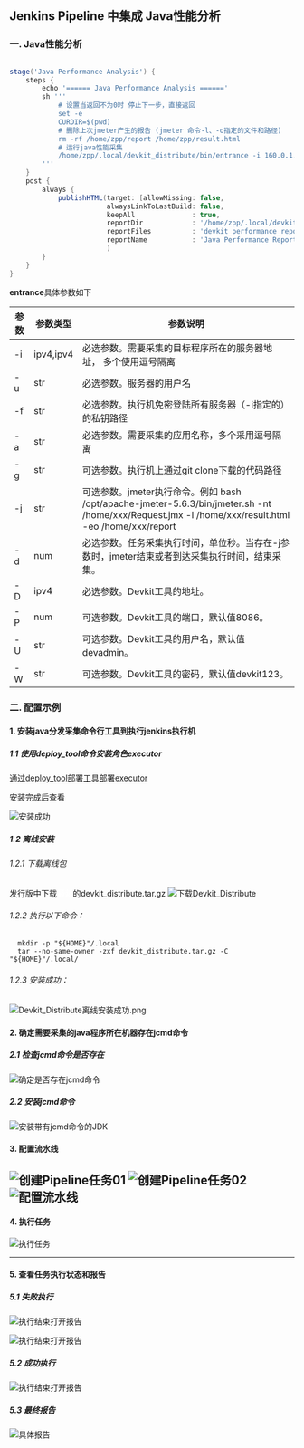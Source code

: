 ## Jenkins Pipeline 中集成 Java性能分析

### 一. Java性能分析

```groovy

stage('Java Performance Analysis') {
    steps {
        echo '====== Java Performance Analysis ======'
        sh '''
            # 设置当返回不为0时 停止下一步，直接返回
            set -e
            CURDIR=$(pwd)
            # 删除上次jmeter产生的报告 (jmeter 命令-l、-o指定的文件和路径)
            rm -rf /home/zpp/report /home/zpp/result.html 
            # 运行java性能采集
            /home/zpp/.local/devkit_distribute/bin/entrance -i 160.0.1.2,160.0.1.3 -u root -f /home/zpp/.ssh/id_rsa -D 160.0.1.5 -a spring-boot -d 10 -g /home/zpp/spring-boot -j "sh /home/zpp/apache-jmeter-5.6.3/bin/jmeter.sh -nt /home/zpp/Test_request.jmx -l /home/zpp/result.html -eo /home/zpp/report"
        '''
    }
    post {
        always {
            publishHTML(target: [allowMissing: false,
                        alwaysLinkToLastBuild: false,
                        keepAll              : true,
                        reportDir            : '/home/zpp/.local/devkit_distribute/data',
                        reportFiles          : 'devkit_performance_report.html',
                        reportName           : 'Java Performance Report']
                        )
        }
    }
}
```

**entrance**具体参数如下

| 参数 | 参数类型      | 参数说明                                                                                                                                   |
|----|-----------|----------------------------------------------------------------------------------------------------------------------------------------|
| -i | ipv4,ipv4 | 必选参数。需要采集的目标程序所在的服务器地址， 多个使用逗号隔离                                                                                                       |
| -u | str       | 必选参数。服务器的用户名                                                                                                                           |
| -f | str       | 必选参数。执行机免密登陆所有服务器（-i指定的）的私钥路径                                                                                                          |
| -a | str       | 必选参数。需要采集的应用名称，多个采用逗号隔离                                                                                                                |
| -g | str       | 可选参数。执行机上通过git clone下载的代码路径                                                                                                            |
| -j | str       | 可选参数。jmeter执行命令。例如 bash /opt/apache-jmeter-5.6.3/bin/jmeter.sh -nt /home/xxx/Request.jmx -l /home/xxx/result.html -eo /home/xxx/report |
| -d | num       | 必选参数。任务采集执行时间，单位秒。当存在-j参数时，jmeter结束或者到达采集执行时间，结束采集。                                                                                    |
| -D | ipv4      | 必选参数。Devkit工具的地址。                                                                                                                      |
| -P | num       | 可选参数。Devkit工具的端口，默认值8086。                                                                                                              |
| -U | str       | 可选参数。Devkit工具的用户名，默认值devadmin。                                                                                                         |
| -W | str       | 可选参数。Devkit工具的密码，默认值devkit123。                                                                                                         |

### 二. 配置示例

#### 1. 安装java分发采集命令行工具到执行jenkins执行机

##### 1.1 使用deploy_tool命令安装角色executor

[通过deploy_tool部署工具部署executor](../批量部署工具/批量部署工具和一键下载工具说明文档.md)

安装完成后查看

![安装成功](./DevkitPerformanceAnalysis.assets/安装成功.png)

##### 1.2 离线安装

###### 1.2.1 下载离线包

发行版中下载<font color=white>**最新**</font>的devkit_distribute.tar.gz
![下载Devkit_Distribute](DevkitPerformanceAnalysis.assets/下载Devkit_Distribute.png)

###### 1.2.2 执行以下命令：

```shell
  mkdir -p "${HOME}"/.local
  tar --no-same-owner -zxf devkit_distribute.tar.gz -C "${HOME}"/.local/
```

###### 1.2.3 安装成功：
![Devkit_Distribute离线安装成功.png](DevkitPerformanceAnalysis.assets/Devkit_Distribute离线安装成功.png)

#### 2. 确定需要采集的java程序所在机器存在jcmd命令

##### 2.1 检查jcmd命令是否存在

![确定是否存在jcmd命令](./DevkitPerformanceAnalysis.assets/检查jcmd命令存在.png)

##### 2.2 安装jcmd命令

![安装带有jcmd命令的JDK](./DevkitPerformanceAnalysis.assets/安装带有jcmd命令的JDK.png)

#### 3. 配置流水线

![创建Pipeline任务01](./DevkitPerformanceAnalysis.assets/创建Pipeline任务01.png)
![创建Pipeline任务02](./DevkitPerformanceAnalysis.assets/创建Pipeline任务02.png)
![配置流水线](./DevkitPerformanceAnalysis.assets/创建Pipeline任务03.png)
----

#### 4. 执行任务

![执行任务](./DevkitPerformanceAnalysis.assets/执行流水.png)

----

#### 5. 查看任务执行状态和报告

##### 5.1 失败执行

![执行结束打开报告](./DevkitPerformanceAnalysis.assets/失败状态.png)

![执行结束打开报告](./DevkitPerformanceAnalysis.assets/失败信息.png)

##### 5.2 成功执行

![执行结束打开报告](./DevkitPerformanceAnalysis.assets/执行结束打开报告.png)

##### 5.3 最终报告

![具体报告](./DevkitPerformanceAnalysis.assets/具体报告.png)
